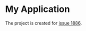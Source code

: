 # My Application

The project is created for [issue 1886](https://github.com/strongloop/loopback/issues/1886).
